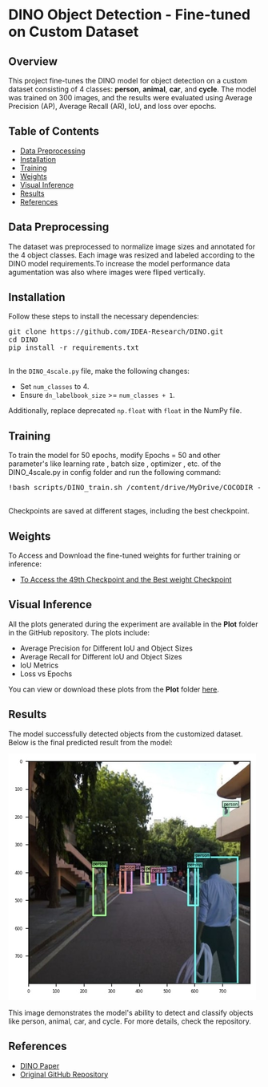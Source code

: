 <!DOCTYPE html>
<html lang="en">
<head>
    <meta charset="UTF-8">
    <meta name="viewport" content="width=device-width, initial-scale=1.0">
</head>
<body>
    <h1>DINO Object Detection - Fine-tuned on Custom Dataset</h1>    
    <h2>Overview</h2>
    <p>This project fine-tunes the DINO model for object detection on a custom dataset consisting of 4 classes: <strong>person</strong>, <strong>animal</strong>, <strong>car</strong>, and <strong>cycle</strong>. 
       The model was trained on 300 images, and the results were evaluated using Average Precision (AP), Average Recall (AR), IoU, and loss over epochs.</p>  
    <h2>Table of Contents</h2>
    <ul>
        <li><a href="#data-preprocessing">Data Preprocessing</a></li>
        <li><a href="#installation">Installation</a></li>
        <li><a href="#training">Training</a></li>
        <li><a href="#weights">Weights</a></li>
        <li><a href="#visual-inference">Visual Inference</a></li>
        <li><a href="#results">Results</a></li>
        <li><a href="#references">References</a></li>
    </ul>    
    <h2 id="data-preprocessing">Data Preprocessing</h2>
    <p>The dataset was preprocessed to normalize image sizes and annotated for the 4 object classes. Each image was resized and labeled according to the DINO model requirements.To increase the model performance data agumentation was also where images were fliped vertically.</p> 
    <h2 id="installation">Installation</h2>
    <p>Follow these steps to install the necessary dependencies:</p>
    <pre>
git clone https://github.com/IDEA-Research/DINO.git
cd DINO
pip install -r requirements.txt
    </pre>
    <p>In the <code>DINO_4scale.py</code> file, make the following changes:</p>
    <ul>
        <li>Set <code>num_classes</code> to 4.</li>
        <li>Ensure <code>dn_labelbook_size</code> >= <code>num_classes + 1</code>.</li>
    </ul>
    <p>Additionally, replace deprecated <code>np.float</code> with <code>float</code> in the NumPy file.</p>   
    <h2 id="training">Training</h2>
    <p>To train the model for 50 epochs, modify Epochs = 50 and other parameter's like learning rate , batch size , optimizer , etc. of the DINO_4scale.py in config folder and run the following command:</p>
    <pre>
!bash scripts/DINO_train.sh /content/drive/MyDrive/COCODIR --pretrain_model_path /path/to/a/pretrianed/resnet50    
    </pre>
    <p>Checkpoints are saved at different stages, including the best checkpoint.</p>   
    <h2 id="weights">Weights</h2>
    <p> To Access and Download the fine-tuned weights for further training or inference:</p>
    <ul>
        <li><a href="https://drive.google.com/drive/folders/1FYdbJ0qjGf_dhuJ2d3lefk2OqNFiomIS?usp=sharing">To Access the 49th Checkpoint and the Best weight Checkpoint</a></li>
    </ul> 
<h2 id="visual-inference">Visual Inference</h2>
<p>All the plots generated during the experiment are available in the <strong>Plot</strong> folder in the GitHub repository. The plots include:</p>
<ul>
    <li>Average Precision for Different IoU and Object Sizes</li>
    <li>Average Recall for Different IoU and Object Sizes</li>
    <li>IoU Metrics</li>
    <li>Loss vs Epochs</li>
</ul>
<p>You can view or download these plots from the <strong>Plot</strong> folder <a href="https://github.com/KunalChavan245/IITD-_CV_Intern_Task_DINO/tree/129d9ac66aab2220809b5c236c4d9229a42940a8/Plots">here</a>.</p>
    </ul> 
    <h2 id="results">Results</h2>
<p>The model successfully detected objects from the customized dataset. Below is the final predicted result from the model:</p>
<img src="https://github.com/KunalChavan245/IITD-_CV_Intern_Task_DINO/blob/main/Results/Result.jpg" alt="Final Predicted Result" />

<p>This image demonstrates the model's ability to detect and classify objects like person, animal, car, and cycle. For more details, check the repository.</p>
    <h2 id="references">References</h2>
    <ul>
        <li><a href="https://arxiv.org/abs/2104.14294">DINO Paper</a></li>
        <li><a href="https://github.com/IDEA-Research">Original GitHub Repository</a></li>
    </ul>
</body>
</html>
